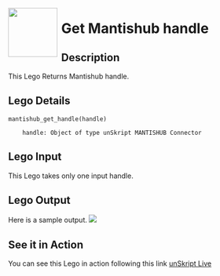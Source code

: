 [<img align="left" src="https://unskript.com/assets/favicon.png" width="100" height="100" style="padding-right: 5px">](https://unskript.com/assets/favicon.png) 
<h1>Get Mantishub handle</h1>

## Description
This Lego Returns Mantishub handle.


## Lego Details

    mantishub_get_handle(handle)

        handle: Object of type unSkript MANTISHUB Connector

## Lego Input
This Lego takes only one input handle. 

## Lego Output
Here is a sample output.
<img src="./1.png">


## See it in Action

You can see this Lego in action following this link [unSkript Live](https://us.app.unskript.io)